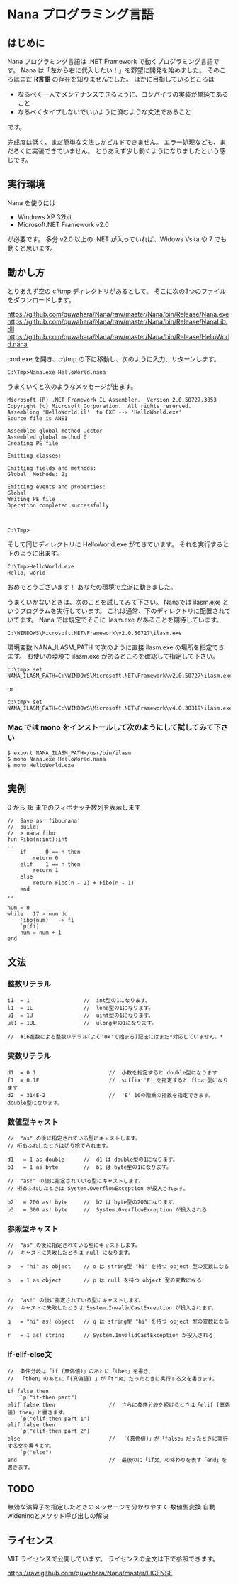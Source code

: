# Nana プログラミング言語

## はじめに

Nana プログラミング言語は .NET Framework で動くプログラミング言語です。
Nana は「左から右に代入したい！」を野望に開発を始めました。
そのころはまだ **R言語** の存在を知りませんでした。
ほかに目指しているところは
* なるべく一人でメンテナンスできるように、コンパイラの実装が単純であること
* なるべくタイプしないでいいように済むような文法であること

です。

完成度は低く、まだ簡単な文法しかビルドできません。
エラー処理なども、まだろくに実装できていません。
とりあえず少し動くようになりましたという感じです。

## 実行環境

Nana を使うには
* Windows XP 32bit
* Microsoft.NET Framework v2.0

が必要です。
多分 v2.0 以上の .NET が入っていれば、Widows Vsita や 7 でも動くと思います。

## 動かし方

とりあえず空の c:\tmp ディレクトリがあるとして、
そこに次の3つのファイルをダウンロードします。

https://github.com/quwahara/Nana/raw/master/Nana/bin/Release/Nana.exe
https://github.com/quwahara/Nana/raw/master/Nana/bin/Release/NanaLib.dll
https://github.com/quwahara/Nana/raw/master/Nana/bin/Release/HelloWorld.nana

cmd.exe を開き、c:\tmp の下に移動し、次のように入力、リターンします。

```
C:\Tmp>Nana.exe HelloWorld.nana
```

うまくいくと次のようなメッセージが出ます。

```
Microsoft (R) .NET Framework IL Assembler.  Version 2.0.50727.3053
Copyright (c) Microsoft Corporation.  All rights reserved.
Assembling 'HelloWorld.il'  to EXE --> 'HelloWorld.exe'
Source file is ANSI

Assembled global method .cctor
Assembled global method 0
Creating PE file

Emitting classes:

Emitting fields and methods:
Global  Methods: 2;

Emitting events and properties:
Global
Writing PE file
Operation completed successfully



C:\Tmp>

```

そして同じディレクトリに  HelloWorld.exe ができています。
それを実行すると下のように出ます。

```
C:\Tmp>HelloWorld.exe
Hello, world!

```
おめでとうございます！
あなたの環境で立派に動きました。


うまくいかないときは、次のことを試してみて下さい。
Nanaでは ilasm.exe というプログラムを実行しています。
これは通常、下のディレクトリに配置されていてます。
Nana では規定でそこに ilasm.exe があることを期待しています。
```
C:\WINDOWS\Microsoft.NET\Framework\v2.0.50727\ilasm.exe
```


環境変数 NANA_ILASM_PATH で次のように直接 ilasm.exe の場所を指定できます。
お使いの環境で ilasm.exe があるところを確認して指定して下さい。

```
c:\tmp> set NANA_ILASM_PATH=C:\WINDOWS\Microsoft.NET\Framework\v2.0.50727\ilasm.exe
```
or
```
c:\tmp> set NANA_ILASM_PATH=C:\WINDOWS\Microsoft.NET\Framework\v4.0.30319\ilasm.exe
```

### Mac では mono をインストールして次のようにして試してみて下さい 
```
$ export NANA_ILASM_PATH=/usr/bin/ilasm
$ mono Nana.exe HelloWorld.nana
$ mono HelloWorld.exe
```


## 実例
0 から 16 までのフィボナッチ数列を表示します
```
//  Save as 'fibo.nana'
//  build:
//  > nana fibo
fun Fibo(n:int):int
..
    if      0 == n then
        return 0
    elif    1 == n then
        return 1
    else
        return Fibo(n - 2) + Fibo(n - 1)
    end
,,

num = 0
while   17 > num do
    Fibo(num)   -> fi
    `p(fi)
    num = num + 1
end
```

## 文法

### 整数リテラル

```
i1  = 1                 //  int型の1になります。
l1  = 1L                //  long型の1になります。
u1  = 1U                //  uint型の1になります。
ul1 = 1UL               //  ulong型の1になります。

//  #16進数による整数リテラル(よく'0x'で始まる)記法にはまだ*対応していません。*
```

### 実数リテラル

```
d1  = 0.1                       //  小数を指定すると double型になります
f1  = 0.1F                      //  suffix 'F' を指定すると float型になります
d2  = 314E-2                    //  'E' 10の階乗の指数を指定できます。double型になります。
```

### 数値型キャスト

```
//  "as" の後に指定されている型にキャストします。
// 桁あふれしたときは切り捨てられます。

d1   = 1 as double      //  d1 は double型の1になります。
b1   = 1 as byte        //  b1 は byte型の1になります。

//  "as!" の後に指定されている型にキャストします。
// 桁あふれしたときは System.OverflowException が投入されます。

b2   = 200 as! byte     //  b2 は byte型の200になります。
b3   = 300 as! byte     //  System.OverflowException が投入される
```

### 参照型キャスト

```
//  "as" の後に指定されている型にキャストします。
//  キャストに失敗したときは null になります。

o   = "hi" as object    // o は string型 "hi" を持つ object 型の変数になる

p   = 1 as object       // p は null を持つ object 型の変数になる


//  "as!" の後に指定されている型にキャストします。
//  キャストに失敗したときは System.InvalidCastException が投入されます。

q   = "hi" as! object   // q は string型 "hi" を持つ object 型の変数になる

r   = 1 as! string      // System.InvalidCastException が投入される
```

### if-elif-else文
```
//  条件分岐は「if (真偽値)」のあとに「then」を書き、
//  「then」のあとに「(真偽値) 」が「true」だったときに実行する文を書きます。

if false then
    `p("if-then part")
elif false then                 //  さらに条件分岐を続けるときは「elif (真偽値) then」と書きます。
    `p("elif-then part 1")
elif false then
    `p("elif-then part 2")
else                            //  「(真偽値)」が「false」だったときに実行する文を書きます。
    `p("else")
end                             //  最後のに「if文」の終わりを表す「end」を書きます。
```

## TODO

無効な演算子を指定したときのメッセージを分かりやすく
数値型変換
自動wideningとメソッド呼び出しの解決


## ライセンス

MIT ライセンスで公開しています。 
ライセンスの全文は下で参照できます。

https://raw.github.com/quwahara/Nana/master/LICENSE


